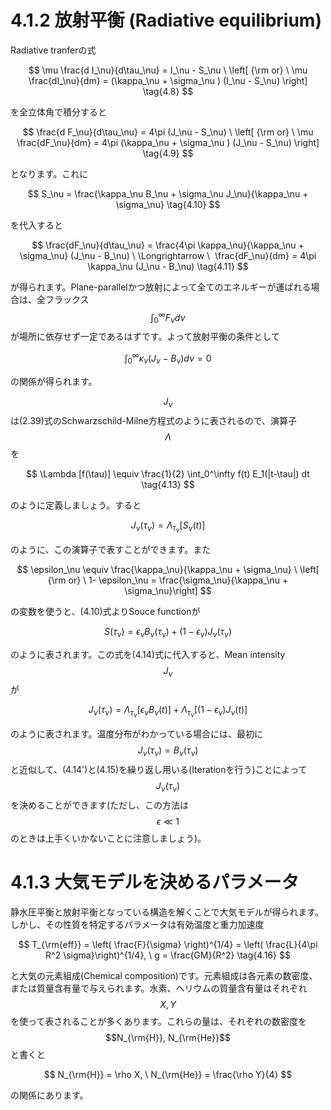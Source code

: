 # 4.1.2 放射平衡 (Radiative equilibrium)

Radiative tranferの式

$$
\mu \frac{d I_\nu}{d\tau_\nu} 
= I_\nu - S_\nu \ \left[ {\rm or} \ \mu \frac{dI_\nu}{dm} 
= (\kappa_\nu + \sigma_\nu ) (I_\nu - S_\nu) \right] \tag{4.8}
$$

を全立体角で積分すると

$$
\frac{d F_\nu}{d\tau_\nu} 
= 4\pi (J_\nu - S_\nu) \ \left[ {\rm or} \ \mu \frac{dF_\nu}{dm} 
= 4\pi (\kappa_\nu + \sigma_\nu ) (J_\nu - S_\nu) \right] \tag{4.9}
$$

となります。これに

$$
S_\nu 
= \frac{\kappa_\nu B_\nu + \sigma_\nu J_\nu}{\kappa_\nu + \sigma_\nu} \tag{4.10}
$$

を代入すると

$$
\frac{dF_\nu}{d\tau_\nu} 
= \frac{4\pi \kappa_\nu}{\kappa_\nu + \sigma_\nu} (J_\nu - B_\nu) \ \Longrightarrow \ 
\frac{dF_\nu}{dm} 
= 4\pi \kappa_\nu (J_\nu - B_\nu) \tag{4.11}
$$

が得られます。Plane-parallelかつ放射によって全てのエネルギーが運ばれる場合は、全フラックス$$\int_0^\infty F_\nu d\nu$$が場所に依存せず一定であるはずです。よって放射平衡の条件として

$$
\int_0^\infty \kappa_\nu (J_\nu - B_\nu) d\nu 
= 0 \tag{4.12}
$$

の関係が得られます。  

$$J_\nu$$は(2.39)式のSchwarzschild-Milne方程式のように表されるので、演算子$$\Lambda$$を

$$
\Lambda [f(\tau)] 
\equiv \frac{1}{2} \int_0^\infty f(t) E_1(|t-\tau|) dt \tag{4.13}
$$

のように定義しましょう。すると

$$
J_\nu (\tau_\nu) 
= \Lambda_{\tau_\nu} [S_\nu (t)] \tag{4.14}
$$

のように、この演算子で表すことができます。また

$$
\epsilon_\nu 
\equiv \frac{\kappa_\nu}{\kappa_\nu + \sigma_\nu} \ 
\left[ {\rm or} \ 1- \epsilon_\nu 
= \frac{\sigma_\nu}{\kappa_\nu + \sigma_\nu}\right]
$$

の変数を使うと、(4.10)式よりSouce functionが

$$
S(\tau_\nu) 
= \epsilon_\nu B_\nu(\tau_\nu) + (1-\epsilon_\nu) J_\nu (\tau_\nu) \tag{4.15}
$$

のように表されます。この式を(4.14)式に代入すると、Mean intensity $$J_\nu$$が

$$
J_\nu (\tau_\nu) 
= \Lambda_{\tau_\nu} [\epsilon_\nu B_\nu (t)] + \Lambda_{\tau_\nu} [(1-\epsilon_\nu) J_\nu (t)] \tag{4.14'}
$$

のように表されます。温度分布がわかっている場合には、最初に$$J_\nu (\tau_\nu) = B_\nu (\tau_\nu)$$と近似して、(4.14')と(4.15)を繰り返し用いる(Iterationを行う)ことによって$$J_\nu (\tau_\nu)$$を決めることができます(ただし、この方法は$$\epsilon \ll 1$$のときは上手くいかないことに注意しましょう)。

# 4.1.3 大気モデルを決めるパラメータ

静水圧平衡と放射平衡となっている構造を解くことで大気モデルが得られます。しかし、その性質を特定するパラメータは有効温度と重力加速度

$$
T_{\rm{eff}} 
= \left( \frac{F}{\sigma} \right)^{1/4} 
= \left( \frac{L}{4\pi R^2 \sigma}\right)^{1/4}, \ 
g 
= \frac{GM}{R^2} \tag{4.16}
$$

と大気の元素組成(Chemical composition)です。元素組成は各元素の数密度、または質量含有量で与えられます。水素、ヘリウムの質量含有量はそれぞれ$$X, Y$$を使って表されることが多くあります。これらの量は、それぞれの数密度を$$N_{\rm{H}}, N_{\rm{He}}$$と書くと

$$
N_{\rm{H}} 
= \rho X, \ 
N_{\rm{He}} 
= \frac{\rho Y}{4}
$$

の関係にあります。